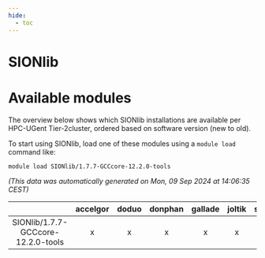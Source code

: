 ```yaml
---
hide:
  - toc
---
```


SIONlib
=======

# Available modules


The overview below shows which SIONlib installations are available per HPC-UGent Tier-2cluster, ordered based on software version (new to old).

To start using SIONlib, load one of these modules using a `module load` command like:

```shell
module load SIONlib/1.7.7-GCCcore-12.2.0-tools
```

*(This data was automatically generated on Mon, 09 Sep 2024 at 14:06:35 CEST)*  

| |accelgor|doduo|donphan|gallade|joltik|shinx|skitty|
| :---: | :---: | :---: | :---: | :---: | :---: | :---: | :---: |
|SIONlib/1.7.7-GCCcore-12.2.0-tools|x|x|x|x|x|x|x|
